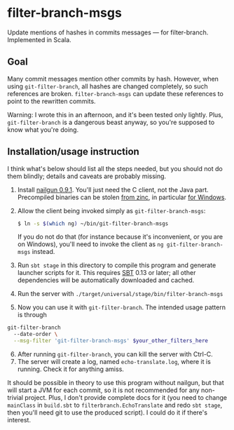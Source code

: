 filter-branch-msgs
==================

Update mentions of hashes in commits messages — for filter-branch. Implemented in Scala.

Goal
----

Many commit messages mention other commits by hash. However, when using `git-filter-branch`, all hashes are changed completely, so such references are broken. `filter-branch-msgs` can update these references to point to the rewritten commits.

Warning: I wrote this in an afternoon, and it's been tested only lightly. Plus, `git-filter-branch` is a dangerous beast anyway, so you're supposed to know what you're doing.

Installation/usage instruction
------------------------

I think what's below should list all the steps needed, but you should not do them blindly; details and caveats are probably missing.

1. Install [nailgun 0.9.1](http://www.martiansoftware.com/nailgun/). You'll just need the C client, not the Java part.
   Precompiled binaries can be stolen [from zinc](https://github.com/typesafehub/zinc/tree/master/dist/src/dist/bin/ng), in particular [for Windows](https://github.com/typesafehub/zinc/raw/master/dist/src/dist/bin/ng/win32/ng.exe).
2. Allow the client being invoked simply as `git-filter-branch-msgs`:

    ```bash
    $ ln -s $(which ng) ~/bin/git-filter-branch-msgs
    ```
    If you do not do that (for instance because it's inconvenient, or you are on Windows), you'll need to invoke the client as `ng git-filter-branch-msgs` instead.
3. Run `sbt stage` in this directory to compile this program and generate launcher scripts for it. This requires [SBT](http://www.scala-sbt.org/) 0.13 or later; all other dependencies will be automatically downloaded and cached.
4. Run the server with `./target/universal/stage/bin/filter-branch-msgs`
5. Now you can use it with `git-filter-branch`.
    The intended usage pattern is through

  ```bash
  git-filter-branch
    --date-order \
    --msg-filter 'git-filter-branch-msgs' $your_other_filters_here
  ```

6. After running `git-filter-branch`, you can kill the server with Ctrl-C.
7. The server will create a log, named `echo-translate.log`, where it is running. Check it for anything amiss.

It should be possible in theory to use this program without nailgun, but that will start a JVM for each commit, so it is not recommended for any non-trivial project.
Plus, I don't provide complete docs for it (you need to change `mainClass` in `build.sbt` to `filterbranch.EchoTranslate` and redo `sbt stage`, then you'll need git to use the produced script). I could do it if there's interest.
